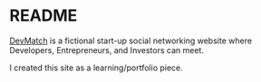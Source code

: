 # README

[DevMatch](https://limitless-plains-28212.herokuapp.com) is a fictional start-up social networking website where Developers, Entrepreneurs, and Investors can meet.

I created this site as a learning/portfolio piece.